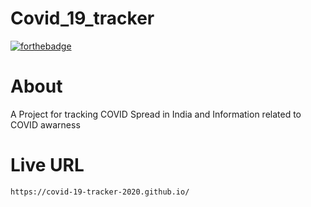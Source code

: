 # Covid_19_tracker

[![forthebadge](https://forthebadge.com/images/badges/made-with-javascript.svg)](https://forthebadge.com)

# About

A Project for tracking COVID Spread in India and Information related to COVID awarness

# Live URL

``` https://covid-19-tracker-2020.github.io/ ```

